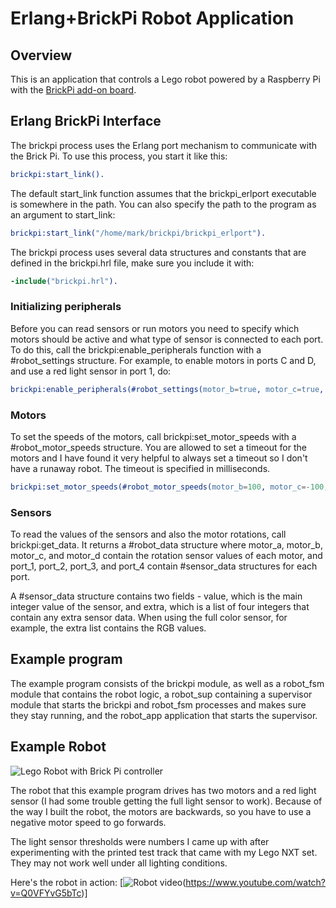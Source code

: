 # Erlang+BrickPi Robot Application

## Overview
This is an application that controls a Lego robot powered by a Raspberry Pi
with the [BrickPi add-on board](http://www.dexterindustries.com/BrickPi/).


## Erlang BrickPi Interface
The brickpi process uses the Erlang port mechanism to communicate with the
Brick Pi. To use this process, you start it like this:
```erlang
brickpi:start_link().
```
The default start\_link function assumes that the brickpi\_erlport executable
is somewhere in the path. You can also specify the path to the program
as an argument to start\_link:
```erlang
brickpi:start_link("/home/mark/brickpi/brickpi_erlport").
```

The brickpi process uses several data structures and constants that are
defined in the brickpi.hrl file, make sure you include it with:
```erlang
-include("brickpi.hrl").
```

### Initializing peripherals
Before you can read sensors or run motors you need to specify which motors
should be active and what type of sensor is connected to each port. To do
this, call the brickpi:enable\_peripherals function with a \#robot\_settings
structure. For example, to enable motors in ports C and D, and use a red light
sensor in port 1, do:
```erlang
brickpi:enable_peripherals(#robot_settings(motor_b=true, motor_c=true, port_1=?SENSOR_COLOR_RED).
```

### Motors
To set the speeds of the motors, call brickpi:set\_motor\_speeds with a
\#robot\_motor\_speeds structure. You are allowed to set a timeout for the
motors and I have found it very helpful to always set a timeout so I don't
have a runaway robot. The timeout is specified in milliseconds.
```erlang
brickpi:set_motor_speeds(#robot_motor_speeds(motor_b=100, motor_c=-100, timeout=250).
```

### Sensors
To read the values of the sensors and also the motor rotations, call
brickpi:get\_data. It returns a \#robot\_data structure where
motor\_a, motor\_b, motor\_c, and motor\_d contain the rotation sensor values
of each motor, and port\_1, port\_2, port\_3, and port\_4 contain \#sensor\_data
structures for each port.

A \#sensor\_data structure contains two fields - value, which is the main integer value
of the sensor, and extra, which is a list of four integers that contain any
extra sensor data. When using the full color sensor, for example, the extra
list contains the RGB values.

## Example program
The example program consists of the brickpi module, as well as a robot\_fsm
module that contains the robot logic, a robot\_sup containing a supervisor
module that starts the brickpi and robot\_fsm processes and makes sure they
stay running, and the robot\_app application that starts the supervisor.

## Example Robot
![Lego Robot with Brick Pi controller](http://www.wutka.com/lego_robot.jpg)

The robot that this example program drives has two motors and a red light
sensor (I had some trouble getting the full light sensor to work). Because
of the way I built the robot, the motors are backwards, so you have to use
a negative motor speed to go forwards.

The light sensor thresholds were numbers I came up with after experimenting
with the printed test track that came with my Lego NXT set. They may not
work well under all lighting conditions.

Here's the robot in action:
[![Robot video](https://img.youtube.com/watch?v=Q0VFYvG5bTc/0.jpg)(https://www.youtube.com/watch?v=Q0VFYvG5bTc)]

